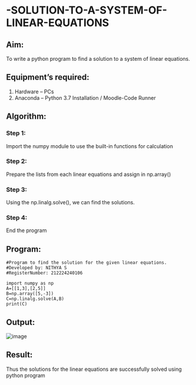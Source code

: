 # -SOLUTION-TO-A-SYSTEM-OF-LINEAR-EQUATIONS
## Aim:
To write a python program to find a solution to a system of linear equations.
## Equipment’s required:
1. 	Hardware – PCs
2. 	Anaconda – Python 3.7 Installation / Moodle-Code Runner
## Algorithm:
### Step 1: 
Import the numpy module to use the built-in functions for calculation
### Step 2: 
Prepare the lists from each linear equations and assign in np.array()
### Step 3: 
Using the np.linalg.solve(), we can find the solutions.
### Step 4: 
End the program
## Program:

    #Program to find the solution for the given linear equations.
    #Developed by: NITHYA S
    #RegisterNumber: 212224240106

    import numpy as np
    A=[[1,3],[2,5]]
    B=np.array([5,-3])
    C=np.linalg.solve(A,B)
    print(C)

## Output:
![image](https://github.com/user-attachments/assets/884a1a5c-b49b-4029-8b9c-c829575a04ba)

## Result: 
Thus the solutions for the linear equations are successfully solved using python program

